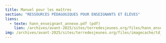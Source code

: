 ```yaml
---
title: Manuel pour les maîtres
section: "RESSOURCES PÉDAGOGIQUES POUR ENSEIGNANTS ET ÉLÈVES"
liens:
  - texte: hann_enseignant_annexe.pdf (pdf)
    lien: /archives/avant-2025/sites/terredesjeunes.org/files/hann_enseignant_annexe.pdf
img: /archives/avant-2025/sites/terredesjeunes.org/files/imagecache/tdj_image_ressource/imagefield_default_images/Screen%20shot%202011-04-21%20at%2012.05.41%20PM.png
---
```

